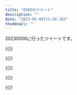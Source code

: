 ```yaml
---
title: "0508のツイート"
description: ""
date: "2023-05-08T21:20:18Z"
thumbnail: ""
---
```

20230508に行ったツイートです。
<!--more-->
{{<tweetlike text="0時からできるかどうかわからない以上、最大限ゲームをやるのなら月曜日に休みを取るのが正解だけど早くやるほうを重視" screenname="jme/k.h (@JME_KH)" url="https://twitter.com/JME_KH/status/1655398211518074880?ref_src=twsrc%5Etfw" date="May 7 2023">}}

{{<tweetlike text="遊戯王Ghoti、フィッシュじゃないのか" screenname="jme/k.h (@JME_KH)" url="https://twitter.com/JME_KH/status/1655448751581036551?ref_src=twsrc%5Etfw" date="May 8 2023">}}

{{<tweetlike text="Steam版はまだっぽいか？" screenname="jme/k.h (@JME_KH)" url="https://twitter.com/JME_KH/status/1655546171291742209?ref_src=twsrc%5Etfw" date="May 8 2023">}}

{{<tweetlike text="何処の時間で表示されてるかちょっとわからないけｄｐ5/6から2日以内の予定か" screenname="jme/k.h (@JME_KH)" url="https://twitter.com/JME_KH/status/1655574778768400384?ref_src=twsrc%5Etfw" date="May 8 2023">}}

{{<tweetlike text="銀座のあれ、大分payday\nあいつらだと撃ち合ってから逃げるからそれほどじゃないけど\n\nアーマーが自動回復したりしない限りああいうことはやらない方がいいな\n\nもしくは壁越しに居場所がわかったり指差すと居場所がわかったりするスキルが要る\n\nあの状況だとECMジャマーで速攻か？" screenname="jme/k.h (@JME_KH)" url="https://twitter.com/JME_KH/status/1655587268504039424?ref_src=twsrc%5Etfw" date="May 8 2023">}}

